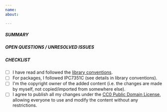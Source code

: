 ```yaml
---
name:
about:

---
```


##### SUMMARY
<!-- Describe the changes you have made. -->


##### OPEN QUESTIONS / UNRESOLVED ISSUES
<!-- List topics you are unsure about, if any. Otherwise, leave this empty. -->


##### CHECKLIST
<!-- Please review the following checklist and check the items you agree with
by adding an "x" between the brackets (i.e. "[x]"). If you are unsure, leave
the corresponding items unchecked so the library maintainers know where help
is needed. -->

- [ ] I have read and followed the
      [library conventions](https://docs.librepcb.org/#libraryconventions).
- [ ] For packages, I followed IPC7351C (see details in library conventions).
- [ ] I'm the copyright owner of the added content (i.e. the changes are made
      by myself, not copied/imported from somewhere else).
- [ ] I agree to publish all my changes under the
      [CC0 Public Domain License](https://en.wikipedia.org/wiki/CC0),
      allowing everyone to use and modify the content without any restrictions.
